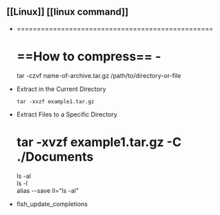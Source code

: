 ## [[Linux]]  [[linux command]]

- =================================================
    
    **==How to compress==** -  
    =================================================  
    tar -czvf name-of-archive.tar.gz /path/to/directory-or-file  
    
- Extract in the Current Directory
    
    `tar -xvzf example1.tar.gz`  
    
- Extract Files to a Specific Directory
    
    tar -xvzf example1.tar.gz -C ./Documents  
    =================================================  
    ls -al  
    ls -l  
    alias --save ll="ls -al"  
    
- fish_update_completions